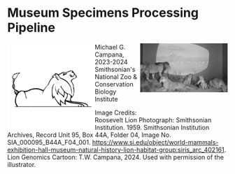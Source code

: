 # Museum Specimens Processing Pipeline  
<img align="right" src="roosevelt_lions.jpg" width="200">  
<img align="left" src="Lion_Project.png" width="200">  

Michael G. Campana, 2023-2024  
Smithsonian's National Zoo & Conservation Biology Institute  

Image Credits:  
Roosevelt Lion Photograph: Smithsonian Institution. 1959. Smithsonian Institution Archives, Record Unit 95, Box 44A, Folder 04, Image No. SIA_000095_B44A_F04_001. https://www.si.edu/object/world-mammals-exhibition-hall-museum-natural-history-lion-habitat-group:siris_arc_402161. 
Lion Genomics Cartoon: T.W. Campana, 2024. Used with permission of the illustrator.  